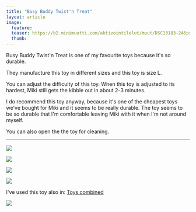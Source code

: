 ```yaml
---
title: "Busy Buddy Twist'n Treat"
layout: article
image:
  feature:
  teaser: https://b2.minimuutti.com/aktivointilelut/muut/DSC13183-245px.jpg
  thumb:
---
```


Busy Buddy Twist'n Treat is one of my favourite toys because it's so durable.

They manufacture this toy in different sizes and this toy is size L.

You can adjust the difficulty of this toy. When this toy is adjusted to its hardest, Miki still gets the kibble out in about 2-3 minutes.

I do recommend this toy anyway, because it's one of the cheapest toys we've bought for Miki and it seems to be really durable. The toy seems to be so durable that I'm comfortable leaving Miki with it when I'm not around myself.

You can also open the the toy for cleaning.

---

![](https://b2.minimuutti.com/aktivointilelut/muut/DSC13183_2-800px.jpg)

![](https://b2.minimuutti.com/aktivointilelut/muut/DSC13229_2-800px.jpg)

![](https://b2.minimuutti.com/aktivointilelut/muut/DSC13236_2-800px.jpg)

![](https://b2.minimuutti.com/aktivointilelut/muut/DSC13226_2-800px.jpg)

I've used this toy also in: [Toys combined](/en/treat-dispensers/toys-combined/)

[![](https://b2.minimuutti.com/aktivointilelut/muut/DS11052-800px.jpg)](/en/treat-dispensers/toys-combined/)
